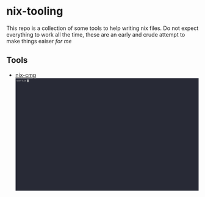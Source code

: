 # nix-tooling


This repo is a collection of some tools to help writing nix files.
Do not expect everything to work all the time, these are an early and crude
attempt to make things eaiser *for me*


## Tools


- [nix-cmp](./lua/README.md)
![builtins completion](./resources/nix-builtins.gif)

